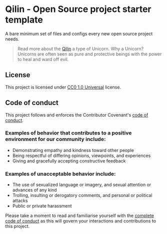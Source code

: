 # Qilin - Open Source project starter template

A bare minimum set of files and configs every new open source project needs.

> Read more about the [Qilin](https://en.wikipedia.org/wiki/Qilin#Qilin_as_unicorns) a type of Unicorn. Why a Unicorn? Unicorns are often seen as pure and protective beings with the power to heal and ward off evil.

## License

This project is licensed under [CC0 1.0 Universal](LICENSE) license.

## Code of conduct

This project follows and enforces the Contributor Covenant's [code of conduct](CODE_OF_CONDUCT.md).

### Examples of behavior that contributes to a positive environment for our community include:

- Demonstrating empathy and kindness toward other people
- Being respectful of differing opinions, viewpoints, and experiences
- Giving and gracefully accepting constructive feedback

### Examples of unacceptable behavior include:

- The use of sexualized language or imagery, and sexual attention or advances of any kind
- Trolling, insulting or derogatory comments, and personal or political attacks
- Public or private harassment

Please take a moment to read and familiarise yourself with the [complete code of conduct](CODE_OF_CONDUCT.md) as this will govern your interactions and contributions to this project.
